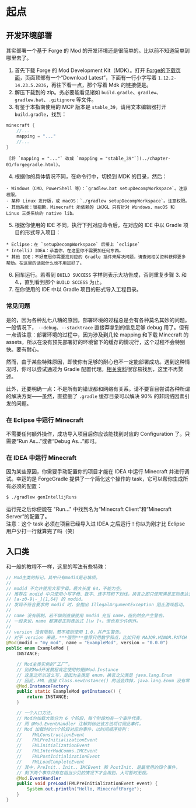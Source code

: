 # 起点

## 开发环境部署
其实部署一个基于 Forge 的 Mod 的开发环境还是很简单的。比以前不知道简单到哪里去了。

  1. 首先下载 Forge 的 Mod Development Kit（MDK）。打开 [Forge的下载页面][ref-forge-home]，页面顶部有一个“Download Latest”，下面有一行小字写着 `1.12.2-14.23.5.2836`，再往下看一点，那个写着 Mdk 的链接便是。
  2. 解压下载到的 zip。务必要能看见诸如 `build.gradle`、`gradlew`、`gradlew.bat`、`.gitignore` 等文件。
  3. 有鉴于本指南使用的 MCP 版本是 `stable_39`，请用文本编辑器打开 `build.gradle`，找到：
  ```groovy
  minecraft {
      //...
      mapping = "..."
      //...
  }
  ```
     [将 `mapping = "..."` 改成 `mapping = "stable_39"`](../chapter-01/forgegradle.html)。
  4. 根据你的具体情况不同，在命令行中，切换到 MDK 的目录，然后：

    - Windows（CMD、PowerShell 等）：`gradlew.bat setupDecompWorkspace`。注意权限。
    - 某种 Linux 发行版，或 macOS：`./gradlew setupDecompWorkspace`。注意权限。
    - 其他系统：很抱歉，Minecraft 所依赖的 LWJGL 只有针对 Windows、macOS 和 Linux 三类系统的 native lib。
  5. 根据你使用的 IDE 不同，执行下列对应命令后，在对应的 IDE 中以 Gradle 项目的形式导入项目：

    * Eclipse：在 `setupDecompWorkspace` 后接上 `eclipse`
    * IntelliJ IDEA：恭喜你，在这里你不需要加任何东西。
    * 其他 IDE：不好意思你需要找对应的 Gradle 插件来解决问题，请查阅相关资料获得更多帮助。在这里的话就什么也不用加好了。
  6. 回车运行。若看到 `BUILD SUCCESS` 字样则表示大功告成，否则重复步骤 3. 和 4.，直到看到那个 `BUILD SCCESS` 为止。
  7. 在你使用的 IDE 中以 Gradle 项目的形式导入工程目录。

[ref-forge-home]: https://files.minecraftforge.net/

### 常见问题

是的，因为各种乱七八糟的原因，部署环境的过程总是会有各种莫名其妙的问题。一般情况下， `--debug`、`--stacktrace` 直接莽拿到的信息足够 debug 用了。但有一点请注意：部署环境的过程中，因为涉及到几轮 mapping 和下载 Minecraft 的 assets，所以在没有预先部署好的环境留下的缓存的情况行，这个过程不会特别快。要有耐心。

然而，由于某些特殊原因，即使你有足够的耐心也不一定能部署成功。遇到这种情况时，你可以尝试通过为 Gradle 配置代理。[相关资料][ref-zzzz-tutorial]很容易找到，这里不再赘述。  

此外，还要明确一点：不是所有的错误都和网络有关系。请不要盲目尝试各种所谓的解决方案——虽然，直接删了 `.gradle` 缓存目录可以解决 90% 的非网络因素引发的问题。

[ref-zzzz-tutorial]: https://fmltutor.ustc-zzzz.net/1.1-%E9%85%8D%E7%BD%AE%E4%BD%A0%E7%9A%84%E5%B7%A5%E4%BD%9C%E7%8E%AF%E5%A2%83.html#%E9%85%8D%E7%BD%AE%E5%B7%A5%E4%BD%9C%E7%8E%AF%E5%A2%83

### 在 Eclipse 中运行 Minecraft

不需要任何额外操作，成功导入项目后你应该能找到对应的 Configuration 了。只需要“Run As…”或者“Debug As…”即可。

### 在 IDEA 中运行 Minecraft

因为某些原因，你需要手动配置你的项目才能在 IDEA 中运行 Minecraft 并进行调试。幸运的是 ForgeGradle 提供了一个简化这个操作的 task，它可以帮你生成所有必须的配置：

```bash
$ ./gradlew genIntellijRuns
```

运行完之后你便能在 "Run…" 中找到名为“Minecraft Client”和“Minecraft Server”的配置了。  
注意：这个 task 必须在项目已经导入进 IDEA 之后运行！<black>你以为刚才比 Eclipse 用户少打一行就算完了吗（笑）</black>

## 入口类

和一般的教程不一样，这里的写法有些特殊：

```java
// Mod主类的标记。其中只有modid是必填项。
//
// modid 不允许使用大写字母，最大长度 64，不能为空。
// 推荐在 modid 中只使用小写字母、数字、连字符和下划线，换言之即只使用满足正则表达式
// [a-z0-9\-_]{1,64} 的 modid。
// 发现不符合要求的 modid 时，会抛出 IllegalArgumentException 阻止游戏启动。
//
// name 没有限制。若不填则直接使用 modid 充当 name，但仍然会产生警告。
// 一般来说，name 都满足正则表达式 [\w ]+。但也有少许例外。
//
// version 没有限制，若不填则使用 1.0，并产生警告。
// 对于 version 来说，***强烈***推荐只用数字和点，比如只有 MAJOR.MINOR.PATCH 的 SemVer。
@Mod(modid = "my_mod", name = "ExampleMod", version = "0.0.0")
public enum ExampleMod {
    INSTANCE;

    // Mod主类实例的“工厂”。
    // 别的Mod开发教程肯定使用的是@Mod.Instance
    // 这里之所以这么写，是因为主类是 enum，换言之父类是 java.lang.Enum
    // 因此，FML 直接 Class.newInstance() 的话会炸掉，java.lang.Enum 没有零参构造器
    @Mod.InstanceFactory
    public static ExampleMod getInstance() {
        return INSTANCE;
    }

    // 一个入口方法。
    // Mod的加载大致分为 6 个阶段，每个阶段均有一个事件代表，
    // 而 @Mod.EventHandler 注解则标记该方法将订阅此事件。
    // Mod 加载时的六个阶段对应的事件，以时间顺序排列：
    //    FMLConstructionEvent
    //    FMLPreInitializationEvent
    //    FMLInitializationEvent
    //    FMLInterModComms.IMCEvent
    //    FMLPostInitializationEvent
    //    FMLLoadCompleteEvent
    // 其中，PreInit.、Init.、IMCEvent 和 PostInit. 是最常用的四个事件，
    // 剩下两个事件只有在相当少见的情况下才会用到，大可暂时无视。
    @Mod.EventHandler
    public void preLoad(FMLPreInitializationEvent event) {
        System.out.println("Hello, MinecraftForge");
    }
}
```
